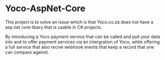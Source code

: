 # Yoco-AspNet-Core

This project is to solve an issue which is that Yoco.co.za does not have a asp.net core libary that is usable in C# projects.

By introducing a Yoco payment service that can be called and pull your data into and to offer payment services via an intergration of Yoco, while offering a full service that also recive webhook events that keep a record that one can compare against.
